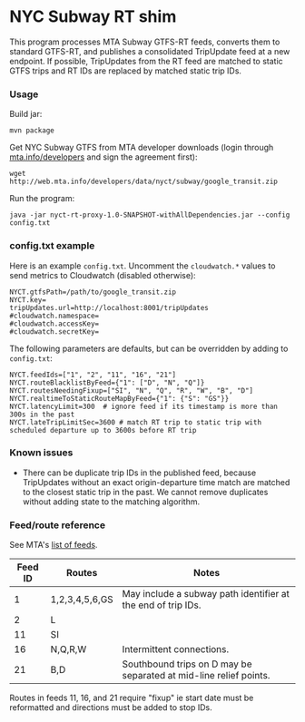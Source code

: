 # NYC Subway RT shim

This program processes MTA Subway GTFS-RT feeds, converts them to standard GTFS-RT, and publishes a consolidated
TripUpdate feed at a new endpoint. If possible, TripUpdates from the RT feed are matched to static GTFS trips and 
RT IDs are replaced by matched static trip IDs.

### Usage

Build jar:

    mvn package

Get NYC Subway GTFS from MTA developer downloads (login through [mta.info/developers](http://web.mta.info/developers) 
and sign the agreement first):

    wget http://web.mta.info/developers/data/nyct/subway/google_transit.zip

Run the program:

    java -jar nyct-rt-proxy-1.0-SNAPSHOT-withAllDependencies.jar --config config.txt

### config.txt example

Here is an example `config.txt`. Uncomment the `cloudwatch.*` values to send metrics to Cloudwatch (disabled otherwise):

    NYCT.gtfsPath=/path/to/google_transit.zip
    NYCT.key=
    tripUpdates.url=http://localhost:8001/tripUpdates
    #cloudwatch.namespace=
    #cloudwatch.accessKey=
    #cloudwatch.secretKey=
    
The following parameters are defaults, but can be overridden by adding to `config.txt`:

    NYCT.feedIds=["1", "2", "11", "16", "21"]
    NYCT.routeBlacklistByFeed={"1": ["D", "N", "Q"]}
    NYCT.routesNeedingFixup=["SI", "N", "Q", "R", "W", "B", "D"]
    NYCT.realtimeToStaticRouteMapByFeed={"1": {"S": "GS"}}
    NYCT.latencyLimit=300  # ignore feed if its timestamp is more than 300s in the past
    NYCT.lateTripLimitSec=3600 # match RT trip to static trip with scheduled departure up to 3600s before RT trip

### Known issues

- There can be duplicate trip IDs in the published feed, because TripUpdates without an exact origin-departure time match are matched
to the closest static trip in the past. We cannot remove duplicates without adding state to the matching algorithm.

### Feed/route reference

See MTA's [list of feeds](http://datamine.mta.info/list-of-feeds).

|Feed ID|Routes|Notes|
|-------|------|-----|
|1|1,2,3,4,5,6,GS|May include a subway path identifier at the end of trip IDs.|
|2|L||
|11|SI||
|16|N,Q,R,W|Intermittent connections.|
|21|B,D|Southbound trips on D may be separated at mid-line relief points.|

Routes in feeds 11, 16, and 21 require "fixup" ie start date must be reformatted and directions must be added to stop IDs.
